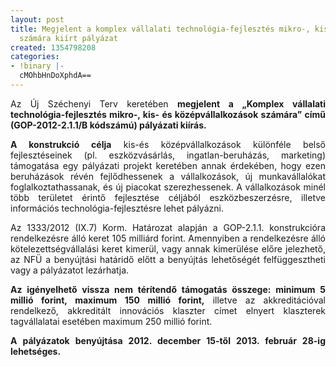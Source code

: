```yaml
---
layout: post
title: Megjelent a komplex vállalati technológia-fejlesztés mikro-, kis- és középvállalkozások
  számára kiírt pályázat
created: 1354798208
categories:
- !binary |-
  cMOhbHnDoXphdA==
---
```

<p style="text-align: justify;">Az Új Széchenyi Terv keretében <strong>megjelent a „Komplex vállalati technológia-fejlesztés mikro-, kis- és középvállalkozások számára” című (GOP-2012-2.1.1/B kódszámú) pályázati kiírás.</strong></p><p style="text-align: justify;"><strong>A konstrukció célja</strong> kis-és középvállalkozások különféle belső fejlesztéseinek (pl. eszközvásárlás, ingatlan-beruházás, marketing) támogatása egy pályázati projekt keretében annak érdekében, hogy ezen beruházások révén fejlődhessenek a vállalkozások, új munkavállalókat foglalkoztathassanak, és új piacokat szerezhessenek. A vállalkozások minél több területet érintő fejlesztése céljából eszközbeszerzésre, illetve információs technológia-fejlesztésre lehet pályázni.</p><p style="text-align: justify;">Az 1333/2012 (IX.7) Korm. Határozat alapján a GOP-2.1.1. konstrukcióra rendelkezésre álló keret 105 milliárd forint. Amennyiben a rendelkezésre álló kötelezettségvállalási keret kimerül, vagy annak kimerülése előre jelezhető, az NFÜ a benyújtási határidő előtt a benyújtás lehetőségét felfüggesztheti vagy a pályázatot lezárhatja.</p><p style="text-align: justify;"><strong>Az igényelhető vissza nem térítendő támogatás összege: minimum 5 millió forint, maximum 150 millió forint,</strong> illetve az akkreditációval rendelkező, akkreditált innovációs klaszter címet elnyert klaszterek tagvállalatai esetében maximum 250 millió forint.</p><p style="text-align: justify;"><strong>A pályázatok benyújtása 2012. december 15-től 2013. február 28-ig lehetséges.</strong></p>
